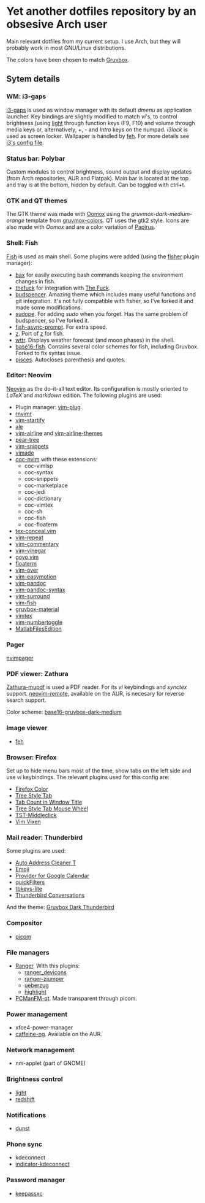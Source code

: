 # Yet another dotfiles repository by an obsesive Arch user
Main relevant dotfiles from my current setup. I use Arch, but they will probably work in most GNU/Linux distributions.

The colors have been chosen to match [Gruvbox](https://github.com/morhetz/gruvbox).


## Sytem details

### WM: i3-gaps

[i3-gaps](https://github.com/Airblader/i3) is used as window manager with its default *dmenu* as application launcher. Key bindings are slightly modified to match *vi*'s, to control brightness (using [light](https://github.com/haikarainen/light) through function keys (F9, F10) and volume through media keys or, alternatively, +, - and *Intro* keys on the numpad. *i3lock* is used as screen locker. Wallpaper is handled by [feh](https://github.com/derf/feh). For more details see [i3's config file](https://github.com/ngmoviedo/dofiles/blob/master/.config/i3/config).

### Status bar: Polybar

Custom modules to control brightness, sound output and display updates (from Arch repositories, AUR and Flatpak). Main bar is located at the top and tray is at the bottom, hidden by default. Can be toggled with ctrl+t.

### GTK and QT themes

The GTK theme was made with [Oomox](https://github.com/themix-project/oomox) using the *gruvmox-dark-medium-orange* template from [gruvmox-colors](https://github.com/Yethiel/gruvmox-colors). QT uses the gtk2 style. Icons are also made with *Oomox* and are a color variation of [Papirus](https://github.com/PapirusDevelopmentTeam/papirus-icon-theme).

### Shell: Fish

[Fish](https://github.com/fish-shell/fish-shell) is used as main shell. Some plugins were added (using the [fisher](https://github.com/jorgebucaran/fisher) plugin manager):

- [bax](https://github.com/jorgebucaran/bax.fish) for easily executing bash commands keeping the environment changes in fish.
- [thefuck](https://github.com/oh-my-fish/plugin-thefuck) for integration with [The Fuck](https://github.com/nvbn/thefuck).
- [budspencer](https://github.com/ngmoviedo/theme-budspencer). Amazing theme which includes many useful functions and git integration. It's not fully compatible with fisher, so I've forked it and made some modifications.
- [sudope](https://github.com/ngmoviedo/plugin-sudope). For adding *sudo* when you forget. Has the same problem of budspencer, so I've forked it.
- [fish-async-prompt](https://github.com/acomagu/fish-async-prompt). For extra speed.
- [z](https://github.com/jethrokuan/z). Port of [z](https://github.com/rupa/z) for fish.
- [wttr](https://github.com/oh-my-fish/plugin-wttr). Displays weather forecast (and moon phases) in the shell.
- [base16-fish](https://github.com/ngmoviedo/base16-fish). Contains several color schemes for fish, including Gruvbox. Forked to fix syntax issue.
- [pisces](https://github.com/laughedelic/pisces). Autocloses parenthesis and quotes.

### Editor: Neovim

[Neovim](https://github.com/neovim/neovim) as the do-it-all text editor. Its configuration is mostly oriented to *LaTeX* and *markdown* edition. The following plugins are used:
- Plugin manager: [vim-plug](https://github.com/junegunn/vim-plug).
- [rnvimr](https://github.com/kevinhwang91/rnvimr)
- [vim-startify](https://github.com/mhinz/vim-startify)
- [ale](https://github.com/dense-analysis/ale)
- [vim-airline](https://github.com/vim-airline/vim-airline) and [vim-airline-themes](https://github.com/vim-airline/vim-airline-themes)
- [pear-tree](https://github.com/tmsvg/pear-tree)
- [vim-snippets](https://github.com/honza/vim-snippets)
- [vimade](https://github.com/TaDaa/vimade)
- [coc-nvim](https://github.com/neoclide/coc.nvim) with these extensions:
	- coc-vimlsp
	- coc-syntax
	- coc-snippets
	- coc-marketplace
	- coc-jedi
	- coc-dictionary
	- coc-vimtex
	- coc-sh
	- coc-fish
	- coc-floaterm
- [tex-conceal.vim](https://github.com/KeitaNakamura/tex-conceal.vim)
- [vim-repeat](https://github.com/tpope/vim-repeat)
- [vim-commentary](https://github.com/tpope/vim-commentary)
- [vim-vinegar](https://github.com/tpope/vim-vinegar)
- [goyo.vim](https://github.com/junegunn/goyo.vim)
- [floaterm](https://github.com/voldikss/vim-floaterm)
- [vim-over](https://github.com/osyo-manga/vim-over)
- [vim-easymotion](https://github.com/easymotion/vim-easymotion)
- [vim-pandoc](https://github.com/vim-pandoc/vim-pandoc)
- [vim-pandoc-syntax](https://github.com/vim-pandoc/vim-pandoc-syntax)
- [vim-surround](https://github.com/tpope/vim-surround)
- [vim-fish](https://github.com/dag/vim-fish)
- [gruvbox-material](https://github.com/sainnhe/gruvbox-material)
- [vimtex](https://github.com/lervag/vimtex)
- [vim-numbertoggle](https://github.com/jeffkreeftmeijer/vim-numbertoggle)
- [MatlabFilesEdition](https://github.com/vim-scripts/MatlabFilesEdition)

### Pager

[nvimpager](https://github.com/lucc/nvimpager)

### PDF viewer: Zathura

[Zathura-mupdf](https://github.com/pwmt/zathura-pdf-mupdf) is used a PDF reader. For its *vi* keybindings and *synctex* support. [neovim-remote](https://aur.archlinux.org/packages/neovim-remote/), available on the AUR, is necesary for reverse search support.

Color scheme: [base16-gruvbox-dark-medium](https://github.com/HaoZeke/base16-zathura/blob/master/build_schemes/base16-gruvbox-dark-medium.config)

### Image viewer

- [feh](https://github.com/derf/feh)

### Browser: Firefox

Set up to hide menu bars most of the time, show tabs on the left side and use *vi* keybindings. The relevant plugins used for this config are:

- [Firefox Color](https://addons.mozilla.org/en-US/firefox/addon/firefox-color/)
- [Tree Style Tab](https://addons.mozilla.org/en-US/firefox/addon/tree-style-tab/)
- [Tab Count in Window Title](https://addons.mozilla.org/es/firefox/addon/tab-count-in-window-title/)
- [Tree Style Tab Mouse Wheel](https://addons.mozilla.org/en-US/firefox/addon/tree-style-tab-mouse-wheel/)
- [TST-Middleclick](https://addons.mozilla.org/en-US/firefox/addon/tst-middleclick/)
- [Vim Vixen](https://addons.mozilla.org/en-US/firefox/addon/vim-vixen/)


### Mail reader: Thunderbird

Some plugins are used:

- [Auto Address Cleaner T](https://addons.thunderbird.net/en-US/thunderbird/addon/auto-address-cleaner-t/)
- [Emoji](https://addons.thunderbird.net/es/thunderbird/addon/emojiaddin/)
- [Provider for Google Calendar](https://addons.thunderbird.net/en-US/thunderbird/addon/provider-for-google-calendar/)
- [quickFilters](https://addons.thunderbird.net/en-US/thunderbird/addon/quickfilters/?src=userprofile)
- [tbkeys-lite](https://addons.thunderbird.net/en-US/thunderbird/addon/tbkeys-lite/?src=search)
- [Thunderbird Conversations](https://addons.thunderbird.net/en-US/thunderbird/addon/gmail-conversation-view/?src=userprofile)

And the theme: [Gruvbox Dark Thunderbird](https://addons.thunderbird.net/en-US/thunderbird/addon/gruvbox-dark-thunderbird/?src=userprofile)

### Compositor

- [picom](https://github.com/yshui/picom)

### File managers

- [Ranger](https://github.com/ranger/ranger). With this plugins:
	- [ranger_devicons](https://github.com/alexanderjeurissen/ranger_devicons)
	- [ranger-zjumper](https://github.com/ask1234560/ranger-zjumper)
	- [ueberzug](https://github.com/seebye/ueberzug)
	- [highlight](http://www.andre-simon.de/doku/highlight/en/highlight.php)
- [PCManFM-qt](https://github.com/lxqt/pcmanfm-qt). Made transparent through picom.


### Power management

- xfce4-power-manager
- [caffeine-ng](https://github.com/caffeine-ng/caffeine-ng). Available on the AUR.

### Network management

- nm-applet (part of GNOME)

### Brightness control

- [light](https://github.com/haikarainen/light)
- [redshift](https://github.com/jonls/redshift)

### Notifications

- [dunst](https://github.com/dunst-project/dunst)

### Phone sync

- kdeconnect
- [indicator-kdeconnect](https://github.com/Bajoja/indicator-kdeconnect)

### Password manager

- [keepassxc](https://keepassxc.org/)

